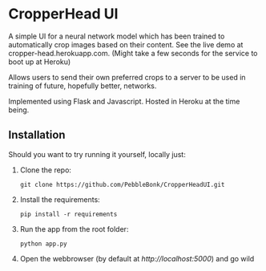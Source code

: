 # CropperHead UI
A simple UI for a neural network model which has been trained to automatically crop images based on their content. See the live demo at cropper-head.herokuapp.com. (Might take a few seconds for the service to boot up at Heroku)

Allows users to send their own preferred crops to a server to be used in training of future, hopefully better, networks. 

Implemented using Flask and Javascript. Hosted in Heroku at the time being.

## Installation
Should you want to try running it yourself, locally just:

1. Clone the repo:
    ```shell
    git clone https://github.com/PebbleBonk/CropperHeadUI.git
    ```
2. Install the requirements:
    ```shell
    pip install -r requirements
    ```
3. Run the app from the root folder:
    ```shell
    python app.py
    ```
4. Open the webbrowser (by default at *http://localhost:5000*) and go wild
